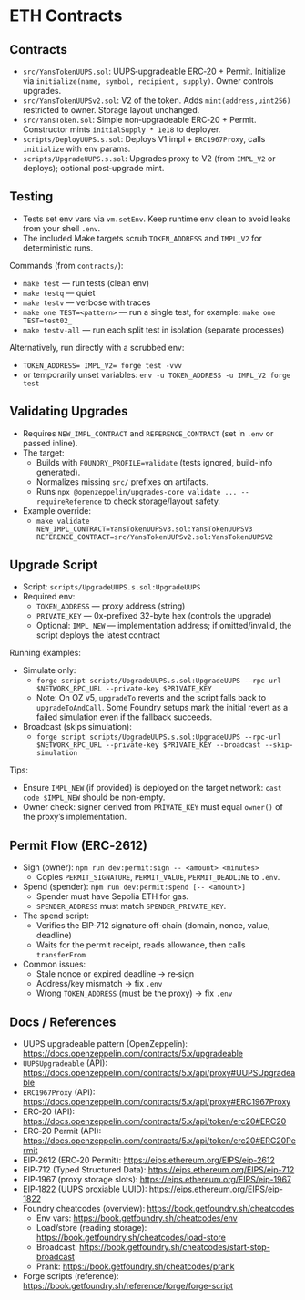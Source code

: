 # ETH Contracts

## Contracts
- `src/YansTokenUUPS.sol`: UUPS‑upgradeable ERC‑20 + Permit. Initialize via `initialize(name, symbol, recipient, supply)`. Owner controls upgrades.
- `src/YansTokenUUPSv2.sol`: V2 of the token. Adds `mint(address,uint256)` restricted to owner. Storage layout unchanged.
- `src/YansToken.sol`: Simple non‑upgradeable ERC‑20 + Permit. Constructor mints `initialSupply * 1e18` to deployer.
- `scripts/DeployUUPS.s.sol`: Deploys V1 impl + `ERC1967Proxy`, calls `initialize` with env params.
- `scripts/UpgradeUUPS.s.sol`: Upgrades proxy to V2 (from `IMPL_V2` or deploys); optional post‑upgrade mint.

## Testing

- Tests set env vars via `vm.setEnv`. Keep runtime env clean to avoid leaks from your shell `.env`.
- The included Make targets scrub `TOKEN_ADDRESS` and `IMPL_V2` for deterministic runs.

Commands (from `contracts/`):
- `make test`  — run tests (clean env)
- `make testq` — quiet
- `make testv` — verbose with traces
- `make one TEST=<pattern>` — run a single test, for example: `make one TEST=test02_`
- `make testv-all` — run each split test in isolation (separate processes)

Alternatively, run directly with a scrubbed env:
- `TOKEN_ADDRESS= IMPL_V2= forge test -vvv`
- or temporarily unset variables: `env -u TOKEN_ADDRESS -u IMPL_V2 forge test`

## Validating Upgrades

- Requires `NEW_IMPL_CONTRACT` and `REFERENCE_CONTRACT` (set in `.env` or passed inline).
- The target:
  - Builds with `FOUNDRY_PROFILE=validate` (tests ignored, build-info generated).
  - Normalizes missing `src/` prefixes on artifacts.
  - Runs `npx @openzeppelin/upgrades-core validate ... --requireReference` to check storage/layout safety.
- Example override:
  - `make validate NEW_IMPL_CONTRACT=YansTokenUUPSv3.sol:YansTokenUUPSV3 REFERENCE_CONTRACT=src/YansTokenUUPSv2.sol:YansTokenUUPSV2`

## Upgrade Script

- Script: `scripts/UpgradeUUPS.s.sol:UpgradeUUPS`
- Required env:
  - `TOKEN_ADDRESS` — proxy address (string)
  - `PRIVATE_KEY`  — 0x-prefixed 32-byte hex (controls the upgrade)
  - Optional: `IMPL_NEW` — implementation address; if omitted/invalid, the script deploys the latest contract

Running examples:
- Simulate only:
  - `forge script scripts/UpgradeUUPS.s.sol:UpgradeUUPS --rpc-url $NETWORK_RPC_URL --private-key $PRIVATE_KEY`
  - Note: On OZ v5, `upgradeTo` reverts and the script falls back to `upgradeToAndCall`.
    Some Foundry setups mark the initial revert as a failed simulation even if the fallback succeeds.
- Broadcast (skips simulation):
  - `forge script scripts/UpgradeUUPS.s.sol:UpgradeUUPS --rpc-url $NETWORK_RPC_URL --private-key $PRIVATE_KEY --broadcast --skip-simulation`

Tips:
- Ensure `IMPL_NEW` (if provided) is deployed on the target network: `cast code $IMPL_NEW` should be non-empty.
- Owner check: signer derived from `PRIVATE_KEY` must equal `owner()` of the proxy’s implementation.

## Permit Flow (ERC‑2612)

- Sign (owner): `npm run dev:permit:sign -- <amount> <minutes>`
  - Copies `PERMIT_SIGNATURE`, `PERMIT_VALUE`, `PERMIT_DEADLINE` to `.env`.
- Spend (spender): `npm run dev:permit:spend [-- <amount>]`
  - Spender must have Sepolia ETH for gas.
  - `SPENDER_ADDRESS` must match `SPENDER_PRIVATE_KEY`.
- The spend script:
  - Verifies the EIP‑712 signature off‑chain (domain, nonce, value, deadline)
  - Waits for the permit receipt, reads allowance, then calls `transferFrom`
- Common issues:
  - Stale nonce or expired deadline → re‑sign
  - Address/key mismatch → fix `.env`
  - Wrong `TOKEN_ADDRESS` (must be the proxy) → fix `.env`

## Docs / References

- UUPS upgradeable pattern (OpenZeppelin): https://docs.openzeppelin.com/contracts/5.x/upgradeable
- `UUPSUpgradeable` (API): https://docs.openzeppelin.com/contracts/5.x/api/proxy#UUPSUpgradeable
- `ERC1967Proxy` (API): https://docs.openzeppelin.com/contracts/5.x/api/proxy#ERC1967Proxy
- ERC‑20 (API): https://docs.openzeppelin.com/contracts/5.x/api/token/erc20#ERC20
- ERC‑20 Permit (API): https://docs.openzeppelin.com/contracts/5.x/api/token/erc20#ERC20Permit
- EIP‑2612 (ERC‑20 Permit): https://eips.ethereum.org/EIPS/eip-2612
- EIP‑712 (Typed Structured Data): https://eips.ethereum.org/EIPS/eip-712
- EIP‑1967 (proxy storage slots): https://eips.ethereum.org/EIPS/eip-1967
- EIP‑1822 (UUPS proxiable UUID): https://eips.ethereum.org/EIPS/eip-1822
- Foundry cheatcodes (overview): https://book.getfoundry.sh/cheatcodes
  - Env vars: https://book.getfoundry.sh/cheatcodes/env
  - Load/store (reading storage): https://book.getfoundry.sh/cheatcodes/load-store
  - Broadcast: https://book.getfoundry.sh/cheatcodes/start-stop-broadcast
  - Prank: https://book.getfoundry.sh/cheatcodes/prank
- Forge scripts (reference): https://book.getfoundry.sh/reference/forge/forge-script
